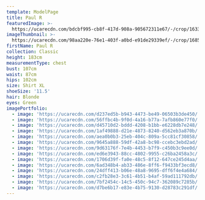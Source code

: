 ```yaml
---
template: ModelPage
title: Paul R
featuredImage: >-
  https://ucarecdn.com/bdcbf995-cb8f-417d-908a-905672311e67/-/crop/1633x947/0,0/-/preview/
imageThumbnail: >-
  https://ucarecdn.com/98aa220e-76e1-403f-a0bd-e91de29339ef/-/crop/1685x2189/0,0/-/preview/
firstName: Paul R
collection: Classic
height: 183cm
measurementType: chest
bust: 107cm
waist: 87cm
hips: 102cm
size: Shirt XL
shoeSize: '11.5'
hair: Blonde
eyes: Green
imagePortfolio:
  - image: 'https://ucarecdn.com/d237ed5b-b943-4473-be49-06503b3de450/'
  - image: 'https://ucarecdn.com/56ffbc4b-9f0d-4a16-b77a-7afb860e77f0/'
  - image: 'https://ucarecdn.com/d45710d2-bddd-4208-b1bb-e6228db7e248/'
  - image: 'https://ucarecdn.com/1af49888-d21e-4873-8240-d562eb3a870b/'
  - image: 'https://ucarecdn.com/aea0b0b3-25eb-404c-809a-5cc81cf30858/'
  - image: 'https://ucarecdn.com/9645a888-59df-42a8-bc98-ccebc3ebd2ad/'
  - image: 'https://ucarecdn.com/9d63176f-7e4b-4453-b7f9-c450b3c9ee0d/'
  - image: 'https://ucarecdn.com/ed6e3943-88cc-4802-9955-c26ba2458a3c/'
  - image: 'https://ucarecdn.com/1706d39f-fa0e-48c5-8f12-647ce245d4aa/'
  - image: 'https://ucarecdn.com/6ad348b4-ab33-486e-8ff6-f9433bf3ecd8/'
  - image: 'https://ucarecdn.com/24dff413-b06e-48a8-9695-dff6f4e4a684/'
  - image: 'https://ucarecdn.com/c2fb28e3-3c61-4b51-b4af-59ad111792db/'
  - image: 'https://ucarecdn.com/7bf2454c-14c5-450c-94c7-362089c7285b/'
  - image: 'https://ucarecdn.com/d7be6b17-e83e-4b75-9130-d28783c291df/'
---
```


